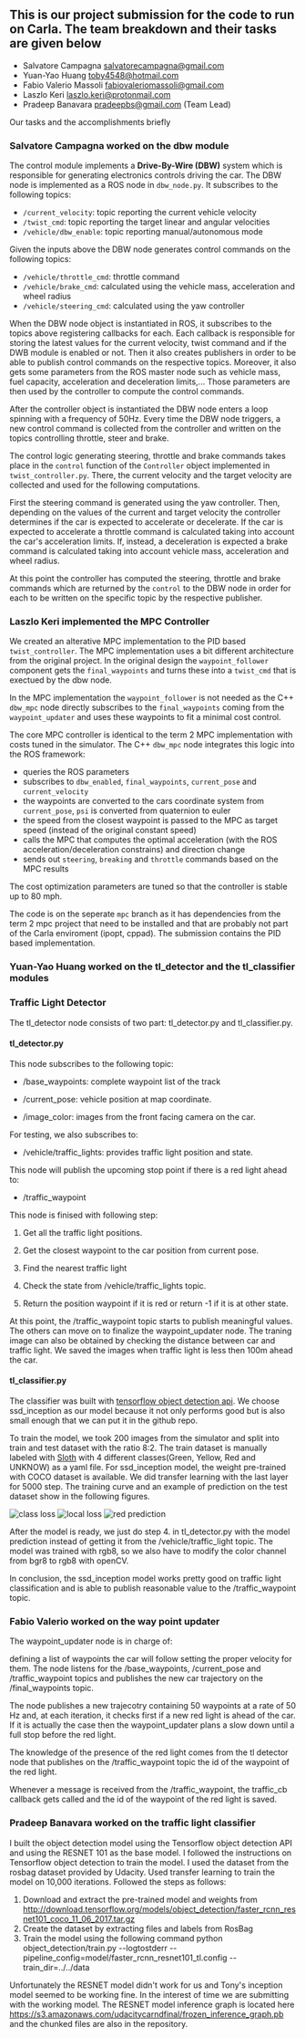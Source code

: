 <h2>
This is our project submission for the code to run on Carla. The team breakdown and their tasks are given below
</h2>

* Salvatore Campagna	salvatorecampagna@gmail.com
* Yuan-Yao Huang	toby4548@hotmail.com
* Fabio Valerio Massoli	fabiovaleriomassoli@gmail.com
* Laszlo Keri	laszlo.keri@protonmail.com
* Pradeep Banavara pradeepbs@gmail.com (Team Lead)

Our tasks and the accomplishments briefly
<h3>
Salvatore Campagna worked on the dbw module
</h3>

The control module implements a **Drive-By-Wire (DBW)** system which is responsible
for generating electronics controls driving the car. The DBW node is implemented
as a ROS node in `dbw_node.py`.
It subscribes to the following topics:

* `/current_velocity`: topic reporting the current vehicle velocity
* `/twist_cmd`: topic reporting the target linear and angular velocities
* `/vehicle/dbw_enable`: topic reporting manual/autonomous mode

Given the inputs above the DBW node generates control commands on the following
topics:

* `/vehicle/throttle_cmd`: throttle command
* `/vehicle/brake_cmd`: calculated using the vehicle mass, acceleration and wheel radius
* `/vehicle/steering_cmd`: calculated using the yaw controller

When the DBW node object is instantiated in ROS, it subscribes to the topics above
registering callbacks for each. Each callback is responsible for storing the latest
values for the current velocity, twist command and if the DWB module is
enabled or not. Then it also creates publishers in order to be able to publish
control commands on the respective topics. Moreover, it also gets some parameters
from the ROS master node such as vehicle mass, fuel capacity, acceleration and deceleration
limits,... Those parameters are then used by the controller to compute the
control commands.

After the controller object is instantiated the DBW node enters a loop spinning
with a frequency of 50Hz. Every time the DBW node triggers, a new control
command is collected from the controller and written on the topics controlling
throttle, steer and brake.

The control logic generating steering, throttle and brake commands takes place
in the `control` function of the `Controller` object implemented in `twist_controller.py`.
There, the current velocity and the target velocity are collected and used for
the following computations.

First the steering command is generated using the yaw controller. Then, depending
on the values of the current and target velocity the controller determines if the
car is expected to accelerate or decelerate. If the car is expected to accelerate
a throttle command is calculated taking into account the car's acceleration limits.
If, instead, a deceleration is expected a brake command is calculated taking into
account vehicle mass, acceleration and wheel radius.

At this point the controller has computed the steering, throttle and brake commands
which are returned by the `control` to the DBW node in order for each to be
written on the specific topic by the respective publisher.

<h3>
Laszlo Keri implemented the MPC Controller
</h3>

We created an alterative MPC implementation to the PID based `twist_controller`. The MPC implementation uses a bit different architecture from the original project. In the original design the `waypoint_follower` component gets the `final_waypoints` and turns these into a `twist_cmd` that is exectued by the dbw node.

In the MPC implementation the `waypoint_follower` is not needed as the C++ `dbw_mpc` node directly subscribes to the `final_waypoints` coming from the `waypoint_updater` and uses these waypoints to fit a minimal cost control.

The core MPC controller is identical to the term 2 MPC implementation with costs tuned in the simulator. The C++ `dbw_mpc` node integrates this logic into the ROS framework:

* queries the ROS parameters
* subscribes to `dbw_enabled`, `final_waypoints`, `current_pose` and `current_velocity`
* the waypoints are converted to the cars coordinate system from `current_pose`, `psi` is converted from quaternion to euler
* the speed from the closest waypoint is passed to the MPC as target speed (instead of the original constant speed)
* calls the MPC that computes the optimal acceleration (with the ROS acceleration/deceleration constrains) and direction change
* sends out `steering`, `breaking` and `throttle` commands based on the MPC results

The cost optimization parameters are tuned so that the controller is stable up to 80 mph.

The code is on the seperate `mpc` branch as it has dependencies from the term 2 mpc project that need to be installed and that are probably not part of the Carla enviroment (ipopt, cppad). The submission contains the PID based implementation.

<h3>
Yuan-Yao Huang worked on the tl_detector and the tl_classifier modules
</h3>

### Traffic Light Detector

The tl_detector node consists of two part: tl_detector.py and tl_classifier.py.  

#### tl_detector.py

This node subscribes to the following topic:

* /base_waypoints: complete waypoint list of the track

* /current_pose: vehicle position at map coordinate.

* /image_color: images from the front facing camera on the car.

For testing, we also subscribes to:

* /vehicle/traffic_lights: provides traffic light position and state.

This node will publish the upcoming stop point if there is a red light ahead to:

* /traffic_waypoint

This node is finised with following step:

1. Get all the traffic light positions.

2. Get the closest waypoint to the car position from current pose.

3. Find the nearest traffic light

4. Check the state from /vehicle/traffic_lights topic.

5. Return the position waypoint if it is red or return -1 if it is at other state.

At this point, the /traffic_waypoint topic starts to publish meaningful values. The others can move on to finalize the waypoint_updater node. The traning image can also be obtained by checking the distance between car and traffic light. We saved the images when traffic light is less then 100m ahead the car.


#### tl_classifier.py

The classifier was built with [tensorflow object detection api](https://github.com/tensorflow/models/tree/master/research/object_detection). We choose ssd_inception as our model because it not only performs good but is also small enough that we can put it in the github repo. 

To train the model, we took 200 images from the simulator and split into train and test dataset with the ratio 8:2. The train dataset is manually labeled with [Sloth](https://cvhci.anthropomatik.kit.edu/~baeuml/projects/a-universal-labeling-tool-for-computer-vision-sloth/) with 4 different classes(Green, Yellow, Red and UNKNOW) as a yaml file. For ssd_inception model, the weight pre-trained with COCO dataset is available. We did transfer learning with the last layer for 5000 step. The training curve and an example of prediction on the test dataset show in the following figures.

![class loss](./writeup_imgs/class_loss.png)
![local loss](./writeup_imgs/local_loss.png)
![red prediction](./writeup_imgs/red_prediction.png)

After the model is ready, we just do step 4. in tl_detector.py with the model prediction instead of getting it from the /vehicle/traffic_light topic. The model was trained with rgb8, so we also have to modify the color channel from bgr8 to rgb8 with openCV.

In conclusion, the ssd_inception model works pretty good on traffic light classification and is able to publish reasonable value to the /traffic_waypoint topic.

<h3>
Fabio Valerio worked on the way point updater
</h3>

The waypoint_updater node is in charge of:

defining a list of waypoints the car will follow
setting the proper velocity for them.
The node listens for the /base_waypoints, /current_pose and /traffic_waypoint topics and publishes the new car trajectory on the /final_waypoints topic.

The node publishes a new trajecotry containing 50 waypoints at a rate of 50 Hz and, at each iteration, it checks first if a new red light is ahead of the car. If it is actually the case then the waypoint_updater plans a slow down until a full stop before the red light.

The knowledge of the presence of the red light comes from the tl detector node that publishes on the /traffic_waypoint topic the id of the waypoint of the red light.

Whenever a message is received from the /traffic_waypoint, the traffic_cb callback gets called and the id of the waypoint of the red light is saved.

<h3>
Pradeep Banavara worked on the traffic light classifier 
</h3>

I built the object detection model using the Tensorflow object detection API and using the RESNET 101 as the base model. I followed the instructions on Tensorflow object detection to train the model.
I used the dataset from the rosbag dataset provided by Udacity. Used transfer learning to train the model on 10,000 iterations. Followed the steps as follows:

1. Download and extract the pre-trained model and weights from 
http://download.tensorflow.org/models/object_detection/faster_rcnn_resnet101_coco_11_06_2017.tar.gz
2. Create the dataset by extracting files and labels from RosBag
3. Train the model using the following command
python object_detection/train.py --logtostderr --pipeline_config=model/faster_rcnn_resnet101_tl.config --train_dir=../../data

Unfortunately the RESNET model didn't work for us and Tony's inception model seemed to be working fine. In the interest of time we are submitting with the working model. The RESNET model inference graph is located here https://s3.amazonaws.com/udacitycarndfinal/frozen_inference_graph.pb and the chunked files are also in the repository.


